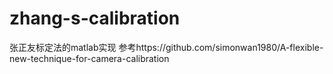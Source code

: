 # zhang-s-calibration
张正友标定法的matlab实现
参考https://github.com/simonwan1980/A-flexible-new-technique-for-camera-calibration
